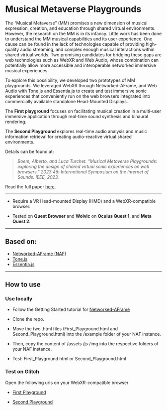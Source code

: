 <h1>Musical Metaverse Playgrounds</h1>

The “Musical Metaverse” (MM) promises a new dimension of musical expression, creation, and education through shared virtual environments. 
However, the research on the MM is in its infancy. Little work has been done to understand the MM musical capabilities and its user experience. 
One cause can be found in the lack of technologies capable of providing high-quality audio streaming, and complex enough musical interactions within shared virtual worlds. 
Two promising candidates for bridging these gaps are web technologies such as WebXR and Web Audio, whose combination can potentially
allow more accessible and interoperable networked immersive musical experiences. 

To explore this possibility, we developed two prototypes of MM playgrounds. 
We leveraged WebXR through Networked-AFrame, and Web Audio with Tone.js and Essentia.js to create and test immersive sonic experiences that conveniently run on the web browsers integrated into commercially available standalone Head-Mounted Displays.

The **First playground** focuses on facilitating musical creation in a multi-user immersive application through real-time sound synthesis
and binaural rendering.

The **Second Playground** explores real-time audio analysis and music information retrieval for creating audio-reactive virtual shared environments.

Details can be found at:

> <em>Boem, Alberto, and Luca Turchet. "Musical Metaverse Playgrounds: exploring the design of shared virtual sonic experiences on web browsers." 
2023 4th International Symposium on the Internet of Sounds. IEEE, 2023.</em>

Read the full paper [here](https://ieeexplore.ieee.org/abstract/document/10335297?casa_token=QTBiuY2jNLgAAAAA:iOtoFGqdF7PeA7mU17M807K96R7vUEdA8czJYaw7WCrwo7a2ujxE48w8dPL83qD_J2HMjsbE6Mg "Musical Metaverse Playground (IEEE)").

________________________________________________________________________________________________________________________________________

* Require a VR Head-mounted Display (HMD) and a WebXR-compatible browser.
  
* Tested on **Quest Browser** and **Wolvic** on **Oculus Quest 1**, and **Meta Quest 2**.

________________________________________________________________________________________________________________________________________

<h2>Based on:</h2> 

* [Networked-AFrame (NAF)](https://github.com/networked-aframe/networked-aframe/tree/master "NAF")
* [Tone.js](https://tonejs.github.io/ "Tone")
* [Essentia.js](https://mtg.github.io/essentia.js/ "Essentia")

________________________________________________________________________________________________________________________________________

<h2>How to use</h2>

<h3>Use locally</h3>

* Follow the Getting Started tutorial for [Networked-AFrame](https://github.com/networked-aframe/networked-aframe/blob/master/docs/getting-started-local.md "NAF") 

* Clone the repo.

* Move the two .html files (First_Playground.html and Second_Playground.html) into the /example folder of your NAF instance.

* Then, copy the content of /assets /js /img into the respective folders of your NAF instance.

* Test: First_Playground.html or Second_Playground.html
  

<h3>Test on Glitch</h3>

Open the following urls on your WebXR-compatible browser

* [First Playground](https://clover-warm-flag.glitch.me/test_synth.html "First Playground")

* [Second Playground](https://clover-warm-flag.glitch.me/test_essentia.html "Second Playground")
